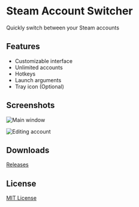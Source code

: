 # Steam Account Switcher

Quickly switch between your Steam accounts

## Features

- Customizable interface
- Unlimited accounts
- Hotkeys
- Launch arguments
- Tray icon (Optional)

## Screenshots

![Main window](https://user-images.githubusercontent.com/7112040/33782616-6809ccfc-dc27-11e7-8323-cf9771d89b9a.png)

![Editing account](https://user-images.githubusercontent.com/7112040/33782615-6779bc2a-dc27-11e7-8b60-38349c672dca.png)

## Downloads

[Releases](https://github.com/danielchalmers/SteamAccountSwitcher/releases)

## License

[MIT License](LICENSE.md)
